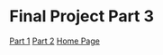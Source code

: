 # Final Project Part 3

[Part 1](https://Cblue19.github.io/Casaus-Portfolio/Part1.html)
[Part 2](https://Cblue19.github.io/Casaus-Portfolio/Part2.html)
[Home Page]( https://cblue19.github.io/Casaus-Portfolio/)
